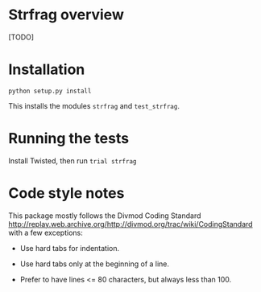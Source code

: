 Strfrag overview
==================

[TODO]


Installation
============

`python setup.py install`

This installs the modules `strfrag` and `test_strfrag`.


Running the tests
=================

Install Twisted, then run `trial strfrag`


Code style notes
================

This package mostly follows the Divmod Coding Standard
<http://replay.web.archive.org/http://divmod.org/trac/wiki/CodingStandard> with a few exceptions:

*	Use hard tabs for indentation.

*	Use hard tabs only at the beginning of a line.

*	Prefer to have lines <= 80 characters, but always less than 100.
